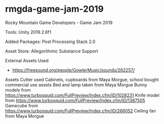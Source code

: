 # rmgda-game-jam-2019
Rocky Mountain Game Developers - Game Jam 2019


Tools: 
  Unity 2019.2.6f1

Added Packages: 
  Post Processing Stack 2.0

Asset Store: 
  Allegorithmic Substance Support

External Assets Used
- https://freesound.org/people/GowlerMusic/sounds/262257/


Assets Cutter used
Cabinets, cupboards from Maya Morgue, school bought commercial use assets
Bed and lamp taken from Maya Morgue
Bunny models from https://www.turbosquid.com/FullPreview/Index.cfm/ID/1028231
Knife model from https://www.turbosquid.com/FullPreview/Index.cfm/ID/1387505
Gamecube from https://www.turbosquid.com/FullPreview/Index.cfm/ID/266052
Ceiling fan from Maya Morgue

